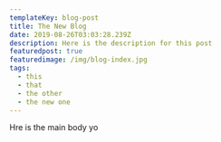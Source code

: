 ```yaml
---
templateKey: blog-post
title: The New Blog
date: 2019-08-26T03:03:28.239Z
description: Here is the description for this post
featuredpost: true
featuredimage: /img/blog-index.jpg
tags:
  - this
  - that
  - the other
  - the new one
---
```

Hre is the main body yo
